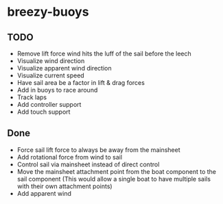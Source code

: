 # breezy-buoys


## TODO

* Remove lift force wind hits the luff of the sail before the leech
* Visualize wind direction
* Visualize apparent wind direction
* Visualize current speed
* Have sail area be a factor in lift & drag forces
* Add in buoys to race around
* Track laps
* Add controller support
* Add touch support

## Done

* Force sail lift force to always be away from the mainsheet
* Add rotational force from wind to sail
* Control sail via mainsheet instead of direct control
* Move the mainsheet attachment point from the boat component to the sail component
  (This would allow a single boat to have multiple sails with their own attachment points)
* Add apparent wind
